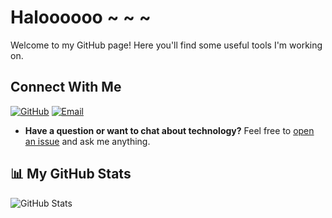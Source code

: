 # Haloooooo ~ ~ ~

Welcome to my GitHub page! Here you'll find some useful tools I'm working on.

## Connect With Me
[![GitHub](https://img.shields.io/badge/GitHub-LamarckLab-black?style=flat-square&logo=github)](https://github.com/LamarckLab)
[![Email](https://img.shields.io/badge/Email-1314charlie@gmail.com-red?style=flat-square&logo=gmail)](mailto:1314charlie@gmail.com)

- **Have a question or want to chat about technology?** Feel free to [open an issue](https://github.com/LamarckLab/LamarckLab/issues) and ask me anything.

## 📊 My GitHub Stats
![GitHub Stats](https://github-readme-stats.vercel.app/api?username=LamarckLab&show_icons=true&theme=dark)
